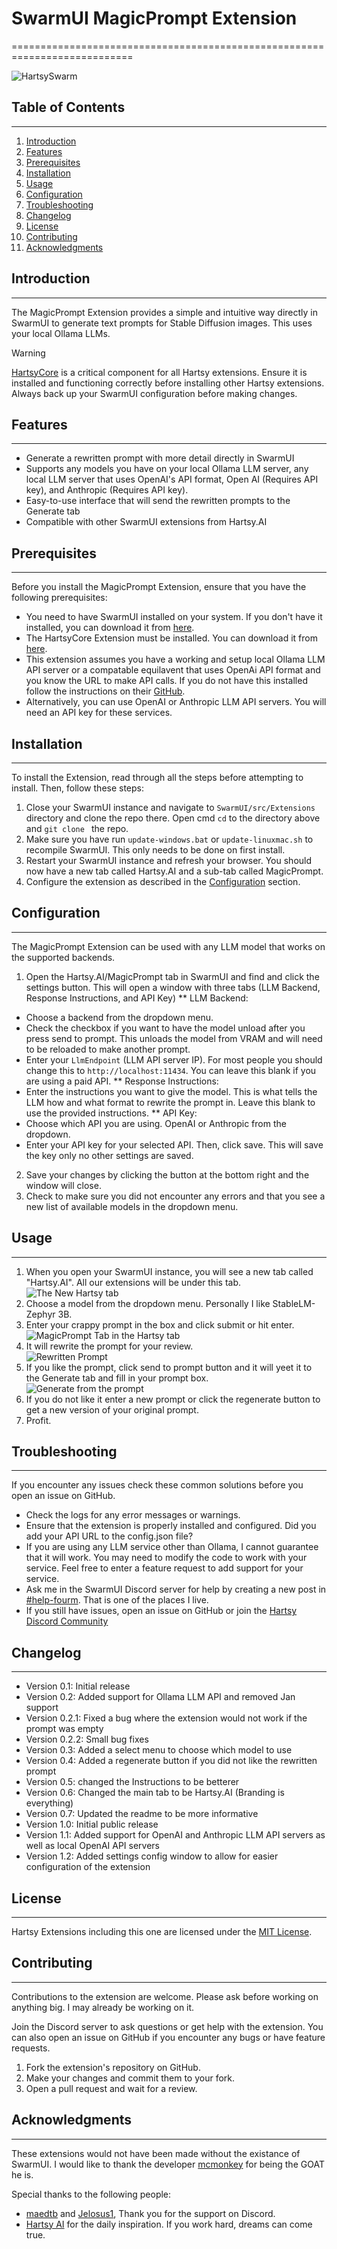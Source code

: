 # SwarmUI MagicPrompt Extension
===========================================================================

![HartsySwarm](https://raw.githubusercontent.com/HartsyAI/SwarmUI-MagicPromptExtension/refs/heads/master/Images/HartsySwarm.webp)

## Table of Contents
-----------------

1. [Introduction](#introduction)
2. [Features](#features)
3. [Prerequisites](#prerequisites)
4. [Installation](#installation)
5. [Usage](#usage)
6. [Configuration](#configuration)
7. [Troubleshooting](#troubleshooting)
8. [Changelog](#changelog)
9. [License](#license)
10. [Contributing](#contributing)
11. [Acknowledgments](#acknowledgments)

## Introduction
---------------

The MagicPrompt Extension provides a simple and intuitive way directly in SwarmUI to generate text prompts for Stable Diffusion images. This uses your local Ollama LLMs. 

> [!WARNING]
> [HartsyCore](https://github.com/HartsyAI/SwarmUI-HartsyCore) is a critical component for all Hartsy extensions. Ensure it is installed and functioning correctly before installing other Hartsy extensions.
> Always back up your SwarmUI configuration before making changes.

## Features
------------

* Generate a rewritten prompt with more detail directly in SwarmUI
* Supports any models you have on your local Ollama LLM server, any local LLM server that uses OpenAI's API format, Open AI (Requires API key), and Anthropic (Requires API key).
* Easy-to-use interface that will send the rewritten prompts to the Generate tab
* Compatible with other SwarmUI extensions from Hartsy.AI

## Prerequisites
----------------

Before you install the MagicPrompt Extension, ensure that you have the following prerequisites:

* You need to have SwarmUI installed on your system. If you don't have it installed, you can download it from [here](https://github.com/mcmonkeyprojects/SwarmUI).
* The HartsyCore Extension must be installed. You can download it from [here](https://github.com/HartsyAI/SwarmUI-HartsyCore).
* This extension assumes you have a working and setup local Ollama LLM API server or a compatable equilavent that uses OpenAi API format and you know the URL to make API calls. If you do not have this installed follow the instructions on their [GitHub](https://github.com/ollama/ollama).
* Alternatively, you can use OpenAI or Anthropic LLM API servers. You will need an API key for these services.

## Installation
--------------

To install the Extension, read through all the steps before attempting to install. Then, follow these steps:

1. Close your SwarmUI instance and navigate to `SwarmUI/src/Extensions` directory and clone the repo there. Open cmd `cd` to the directory above and `git clone ` the repo.
2. Make sure you have run `update-windows.bat` or `update-linuxmac.sh` to recompile SwarmUI. This only needs to be done on first install.
3. Restart your SwarmUI instance and refresh your browser. You should now have a new tab called Hartsy.AI and a sub-tab called MagicPrompt.
4. Configure the extension as described in the [Configuration](#configuration) section.

## Configuration
----------------

The MagicPrompt Extension can be used with any LLM model that works on the supported backends.

1. Open the Hartsy.AI/MagicPrompt tab in SwarmUI and find and click the settings button. This will open a window with three tabs (LLM Backend, Response Instructions, and API Key)
** LLM Backend: 
* Choose a backend from the dropdown menu. 
* Check the checkbox if you want to have the model unload after you press send to prompt. This unloads the model from VRAM and will need to be reloaded to make another prompt.
* Enter your `LlmEndpoint` (LLM API server IP). For most people you should change this to `http://localhost:11434`. You can leave this blank if you are using a paid API.
** Response Instructions:
* Enter the instructions you want to give the model. This is what tells the LLM how and what format to rewrite the prompt in. Leave this blank to use the provided instructions.
** API Key:
* Choose which API you are using. OpenAI or Anthropic from the dropdown.
* Enter your API key for your selected API. Then, click save. This will save the key only no other settings are saved.
2. Save your changes by clicking the button at the bottom right and the window will close.
3. Check to make sure you did not encounter any errors and that you see a new list of available models in the dropdown menu.

## Usage
--------

1. When you open your SwarmUI instance, you will see a new tab called "Hartsy.AI". All our extensions will be under this tab.
![The New Hartsy tab](./Images/Screenshots/hartsyTab.PNG)
2. Choose a model from the dropdown menu. Personally I like StableLM-Zephyr 3B.
3. Enter your crappy prompt in the box and click submit or hit enter. 
![MagicPrompt Tab in the Hartsy tab](./Images/Screenshots/magicprompttab.PNG)
4. It will rewrite the prompt for your review.	
![Rewritten Prompt](./Images/Screenshots/rewritten.PNG)
5. If you like the prompt, click send to prompt button and it will yeet it to the Generate tab and fill in your prompt box.
![Generate from the prompt](./Images/Screenshots/generate.PNG)
6. If you do not like it enter a new prompt or click the regenerate button to get a new version of your original prompt. 
7. Profit.

## Troubleshooting
-----------------

If you encounter any issues check these common solutions before you open an issue on GitHub.

* Check the logs for any error messages or warnings.
* Ensure that the extension is properly installed and configured. Did you add your API URL to the config.json file?
* If you are using any LLM service other than Ollama, I cannot guarantee that it will work. You may need to modify the code to work with your service. Feel free to enter a feature request to add support for your service.
* Ask me in the SwarmUI Discord server for help by creating a new post in [#help-fourm](https://discord.com/channels/1243166023859961988/1255990493830057995/1255990493830057995). That is one of the places I live.
* If you still have issues, open an issue on GitHub or join the [Hartsy Discord Community](https://discord.gg/g9WxrANX4z)

## Changelog
------------

* Version 0.1: Initial release
* Version 0.2: Added support for Ollama LLM API and removed Jan support
* Version 0.2.1: Fixed a bug where the extension would not work if the prompt was empty
* Version 0.2.2: Small bug fixes
* Version 0.3: Added a select menu to choose which model to use
* Version 0.4: Added a regenerate button if you did not like the rewritten prompt
* Version 0.5: changed the Instructions to be betterer
* Version 0.6: Changed the main tab to be Hartsy.AI (Branding is everything)
* Version 0.7: Updated the readme to be more informative
* Version 1.0: Initial public release
* Version 1.1: Added support for OpenAI and Anthropic LLM API servers as well as local OpenAI API servers
* Version 1.2: Added settings config window to allow for easier configuration of the extension

## License
----------

Hartsy Extensions including this one are licensed under the [MIT License](https://opensource.org/licenses/MIT).

## Contributing
---------------

Contributions to the extension are welcome. Please ask before working on anything big. I may already be working on it.

Join the Discord server to ask questions or get help with the extension. You can also open an issue on GitHub if you encounter any bugs or have feature requests.
1. Fork the extension's repository on GitHub.
2. Make your changes and commit them to your fork.
3. Open a pull request and wait for a review.

## Acknowledgments
------------------

These extensions would not have been made without the existance of SwarmUI. I would like to thank the developer [mcmonkey](https://github.com/mcmonkey4eva) for being the GOAT he is.

Special thanks to the following people:

* [maedtb](https://github.com/maedtb) and [Jelosus1](https://github.com/Jelosus2), Thank you for the support on Discord.  
* [Hartsy AI](https://hartsy.ai) for the daily inspiration. If you work hard, dreams can come true. 
